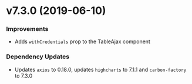 # v7.3.0 (2019-06-10)
### Improvements
* Adds `withCredentials` prop to the TableAjax component

### Dependency Updates
* Updates `axios` to 0.18.0, updates `highcharts` to 7.1.1 and `carbon-factory` to 7.3.0


